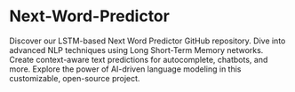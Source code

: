 # Next-Word-Predictor
Discover our LSTM-based Next Word Predictor GitHub repository. Dive into advanced NLP techniques using Long Short-Term Memory networks. Create context-aware text predictions for autocomplete, chatbots, and more. Explore the power of AI-driven language modeling in this customizable, open-source project.

